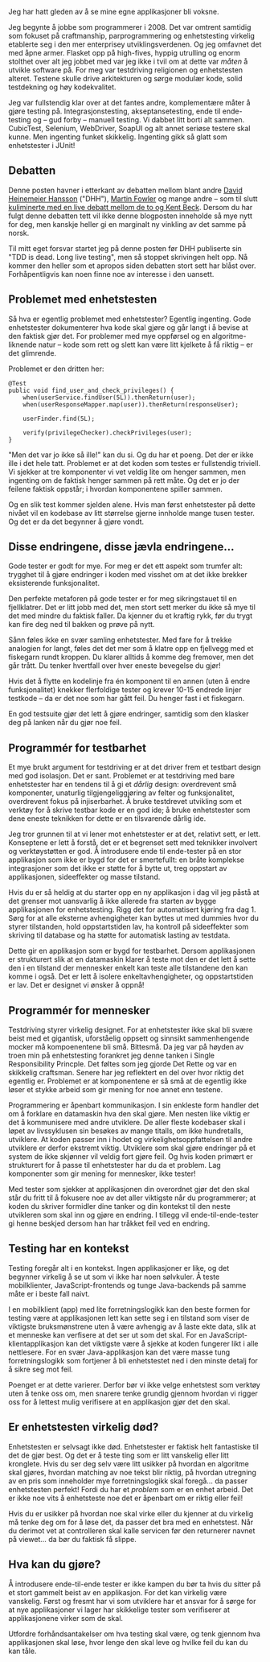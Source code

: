 Jeg har hatt gleden av å se mine egne applikasjoner bli voksne.

Jeg begynte å jobbe som programmerer i 2008. Det var omtrent samtidig som fokuset på craftmanship, parprogrammering og enhetstesting virkelig etablerte seg i den mer enterprisey utviklingsverdenen. Og jeg omfavnet det med åpne armer. Flasket opp på high-fives, hyppig utrulling og enorm stolthet over alt jeg jobbet med var jeg ikke i tvil om at dette var _måten_ å utvikle software på. For meg var testdriving religionen og enhetstesten alteret. Testene skulle drive arkitekturen og sørge modulær kode, solid testdekning og høy kodekvalitet.

Jeg var fullstendig klar over at det fantes andre, komplementære måter å gjøre testing på. Integrasjonstesting, akseptansetesting, ende til ende-testing og – gud forby – manuell testing. Vi dabbet litt borti alt sammen. CubicTest, Selenium, WebDriver, SoapUI og alt annet seriøse testere skal kunne. Men ingenting funket skikkelig. Ingenting gikk så glatt som enhetstester i JUnit!

Debatten
--------

Denne posten havner i etterkant av debatten mellom blant andre <a href="http://david.heinemeierhansson.com/2014/tdd-is-dead-long-live-testing.html">David Heinemeier Hansson</a> ("DHH"),
<a href="http://martinfowler.com/articles/is-tdd-dead/">Martin Fowler</a> og mange andre – som til slutt <a href="https://plus.google.com/events/ci2g23mk0lh9too9bgbp3rbut0k">kuliminerte med en live debatt mellom de to og Kent Beck</a>.
Dersom du har fulgt denne debatten tett vil ikke denne blogposten inneholde så mye nytt for deg, men kanskje heller gi en marginalt ny vinkling av det samme på norsk.

Til mitt eget forsvar startet jeg på denne posten før DHH publiserte sin "TDD is dead. Long live testing", men så stoppet skrivingen helt opp. Nå kommer den heller som et apropos siden debatten stort sett har blåst over. Forhåpentligvis kan noen finne noe av interesse i den uansett.

Problemet med enhetstesten
--------------------------

Så hva er egentlig problemet med enhetstester? Egentlig ingenting. Gode enhetstester dokumenterer hva kode skal gjøre og går langt i å bevise at den faktisk gjør det. For problemer med mye oppførsel og en algoritme-liknende natur – kode som rett og slett kan være litt kjelkete å få riktig – er det glimrende.

Problemet er den dritten her:

    @Test
    public void find_user_and_check_privileges() {
        when(userService.findUser(5L)).thenReturn(user);
        when(userResponseMapper.map(user)).thenReturn(responseUser);

        userFinder.find(5L);

        verify(privilegeChecker).checkPrivileges(user);
    }

"Men det var jo ikke så ille!" kan du si. Og du har et poeng. Det der er ikke ille i det hele tatt. Problemet er at det koden som testes er fullstendig triviell. Vi sjekker at tre komponenter vi vet veldig lite om henger sammen, men ingenting om de faktisk henger sammen på rett måte. Og det er jo der feilene faktisk oppstår; i hvordan komponentene spiller sammen.

Og en slik test kommer sjelden alene. Hvis man først enhetstester på dette nivået vil en kodebase av litt størrelse gjerne innholde mange tusen tester. Og det er da det begynner å gjøre vondt.

Disse endringene, disse jævla endringene…
-----------------------------------------

Gode tester er godt for mye. For meg er det ett aspekt som trumfer alt: trygghet til å gjøre endringer i koden med visshet om at det ikke brekker eksisterende funksjonalitet.

Den perfekte metaforen på gode tester er for meg sikringstauet til en fjellklatrer. Det er litt jobb med det, men stort sett merker du ikke så mye til det med mindre du faktisk faller. Da kjenner du et kraftig rykk, før du trygt kan fire deg ned til bakken og prøve på nytt.

Sånn føles ikke en svær samling enhetstester. Med fare for å trekke analogien for langt, føles det det mer som å klatre opp en fjellvegg med et fiskegarn rundt kroppen. Du klarer alltids å komme deg fremover, men det går trått. Du tenker hvertfall over hver eneste bevegelse du gjør!

Hvis det å flytte en kodelinje fra én komponent til en annen (uten å endre funksjonalitet) knekker flerfoldige tester og krever 10-15 endrede linjer testkode – da er det noe som har gått feil. Du henger fast i et fiskegarn.

En god testsuite gjør det lett å gjøre endringer, samtidig som den klasker deg på lanken når du gjør noe feil.

Programmér for testbarhet
-------------------------
Et mye brukt argument for testdriving er at det driver frem et testbart design med god isolasjon. Det er sant. Problemet er at testdriving med bare enhetstester har en tendens til å gi et _dårlig_ design: overdrevent små komponenter, unaturlig tilgjengeliggjøring av felter og funksjonalitet, overdrevent fokus på injiserbarhet. Å bruke testdrevet utvikling som et verktøy for å skrive testbar kode er en god ide; å bruke enhetstester som dene eneste teknikken for dette er en tilsvarende dårlig ide.

Jeg tror grunnen til at vi lener mot enhetstester er at det, relativt sett, er lett. Konseptene er lett å forstå, det er et begrenset sett med teknikker involvert og verktøystøtten er god. Å introdusere ende til ende-tester på en stor applikasjon som ikke er bygd for det er smertefullt: en bråte komplekse integrasjoner som det ikke er støtte for å bytte ut, treg oppstart av applikasjonen, sideeffekter og masse tilstand.

Hvis du er så heldig at du starter opp en ny applikasjon i dag vil jeg påstå at det grenser mot uansvarlig å ikke allerede fra starten av bygge applikasjonen for enhetstesting. Rigg det for automatisert kjøring fra dag 1. Sørg for at alle eksterne avhengigheter kan byttes ut med dummies hvor du styrer tilstanden, hold oppstartstiden lav, ha kontroll på sideeffekter som skriving til database og ha støtte for automatisk lasting av testdata.

Dette gir en applikasjon som er bygd for testbarhet. Dersom applikasjonen er strukturert slik at en datamaskin klarer å teste mot den er det lett å sette den i en tilstand der mennesker enkelt kan teste alle tilstandene den kan komme i også. Det er lett å isolere enkeltavhengigheter, og oppstartstiden er lav. Det er designet vi ønsker å oppnå!


Programmér for mennesker
------------------------
Testdriving styrer virkelig designet. For at enhetstester ikke skal bli svære beist med et gigantisk, uforståelig oppsett og sinnsikt sammenhengende mocker må kompoenentene bli små. Bittesmå.
Da jeg var på høyden av troen min på enhetstesting forankret jeg denne tanken i Single Responsibility Princple. Det føltes som jeg gjorde Det Rette og var en skikkelig craftsman. Senere har jeg reflektert en del over hvor riktig det egentlig er. Problemet er at komponentene er så små at de egentlig ikke løser et stykke arbeid som gir mening for noe annet enn testene.

Programmering er åpenbart kommunikasjon. I sin enkleste form handler det om å forklare en datamaskin hva den skal gjøre. Men nesten like viktig er det å kommunisere med andre utviklere. De aller fleste kodebaser skal i løpet av livssyklusen sin besøkes av mange titalls, om ikke hundretalls, utviklere. At koden passer inn i hodet og virkelighetsoppfattelsen til andre utviklere er derfor ekstremt viktig. Utviklere som skal gjøre endringer på et system de ikke skjønner vil veldig fort gjøre feil. Og hvis koden primært er strukturert for å passe til enhetstester har du da et problem. Lag komponenter som gir mening for mennesker, ikke tester!

Med tester som sjekker at applikasjonen din overordnet gjør det den skal står du fritt til å fokusere noe av det aller viktigste når du programmerer; at koden du skriver formidler dine tanker og din kontekst til den neste utvikleren som skal inn og gjøre en endring. I tillegg vil ende-til-ende-tester gi henne beskjed dersom han har tråkket feil ved en endring.

Testing har en kontekst
----------------------
Testing foregår alt i en kontekst. Ingen applikasjoner er like, og det begynner virkelig å se ut som vi ikke har noen sølvkuler. Å teste mobilklienter, JavaScript-frontends og tunge Java-backends på samme måte er i beste fall naivt.

I en mobilklient (app) med lite forretningslogikk kan den beste formen for testing være at applikasjonen lett kan sette seg i en tilstand som viser de viktigste bruksmønstrene uten å være avhengig av å laste ekte data, slik at et menneske kan verfisere at det ser ut som det skal. For en JavaScript-klientapplikasjon kan det viktigste være å sjekke at koden fungerer likt i alle nettlesere. For en svær Java-applikasjon kan det være masse tung forretningslogikk som fortjener å bli enhetstestet ned i den minste detalj for å sikre seg mot feil.

Poenget er at dette varierer. Derfor bør vi ikke velge enhetstest som verktøy uten å tenke oss om, men snarere tenke grundig gjennom hvordan vi rigger oss for å lettest mulig verifisere at en applikasjon gjør det den skal.

Er enhetstesten virkelig død?
-----------------------------
Enhetstesten er selvsagt ikke død. Enhetstester er faktisk helt fantastiske til det de gjør best. Og det er å teste ting som er litt vanskelig eller litt kronglete. Hvis du ser deg selv være litt usikker på hvordan en algoritme skal gjøres, hvordan matching av noe tekst blir riktig, på hvordan utregning av en pris som inneholder mye forretningslogikk skal foregå… da passer enhetstesten perfekt! Fordi du har et _problem_ som er en enhet arbeid. Det er ikke noe vits å enhetsteste noe det er åpenbart om er riktig eller feil!

Hvis du er usikker på hvordan noe skal virke eller du kjenner at du virkelig må tenke deg om for å løse det, da passer det bra med en enhetstest. Når du derimot vet at controlleren skal kalle servicen før den returnerer navnet på viewet… da bør du faktisk få slippe.

Hva kan du gjøre?
-----------------
Å introdusere ende-til-ende tester er ikke kampen du bør ta hvis du sitter på et stort gammelt beist av en applikasjon. For det kan virkelig være vanskelig. Først og fresmt har vi som utviklere har et ansvar for å sørge for at nye applikasjoner vi lager har skikkelige tester som verifiserer at applikasjonene virker som de skal.

Utfordre forhåndsantakelser om hva testing skal være, og tenk gjennom hva applikasjonen skal løse, hvor lenge den skal leve og hvilke feil du kan du kan tåle.